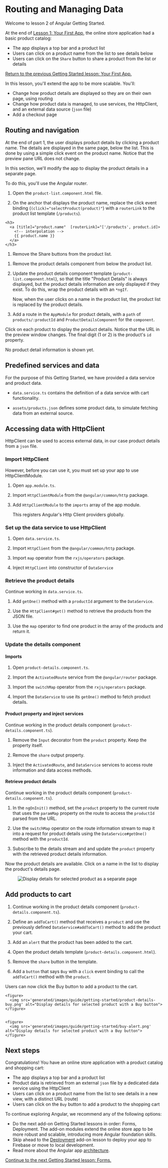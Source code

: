 # Routing and Managing Data

Welcome to lesson 2 of Angular Getting Started.

At the end of [Lesson 1: Your First App](getting-started/index-v2), the online store application had a basic product catalog:

* The app displays a top bar and a product list
* Users can click on a product name from the list to see details below
* Users can click on the `Share` button to share a product from the list or details

<div class="alert is-helpful">

[Return to the previous Getting Started lesson: Your First App.](getting-started/index-v2)

</div>


In this lesson, you'll extend the app to be more scalable. You'll:
* Change how product details are displayed so they are on their own page, using routing
* Change how product data is managed, to use services, the HttpClient, and an external data source (`json` file)
* Add a checkout page

<!--
## Introduction

Data your app needs can come from many different sources. Whether it be a static file, a backend API that exposes data through a JSON-based API, or other different formats, your app consumes and makes use of this data to make decisions and display content. Your app also needs data to be entered from users to fill out forms for processing. Angular provides libraries to help you consume and receive data by building on top of existing browser APIs.
-->

## Routing and navigation

At the end of part 1, the user displays product details by clicking a product name. The details are displayed in the same page, below the list. This is done by using a simple click event on the product name. Notice that the preview pane URL does not change.

In this section, we'll modify the app to display the product details in a separate page.

To do this, you'll use the Angular router.

<!--
JAF: Do we show them that the app is configured to use the router? Part 1 actually used the router to display the product list. Did it need to?
-->

1. Open the `product-list.component.html` file.

1. On the anchor that displays the product name, replace the click event binding (`(click)="selectProduct(product)"`) with a `routerLink` to the product list template (`/products`).

  ```
  <h3>
    <a [title]="product.name"  [routerLink]="['/products', product.id]>
      <!-- interpolation -->
      {{ product.name }}
    </a>
  </h3>
  ```

1. Remove the Share buttons from the product list.

<!--
JAF: Why? Extra step seems unnecessary
-->

1. Remove the product details component from below the product list.

    <code-example header="src/app/product-list/product-list.component.html" path="getting-started-v2/src/app/product-list/product-list.component.html">
    </code-example>

1. Update the product details component template (`product-list.component.html`), so that the title "Product Details" is always displayed, but the product details information are only displayed if they exist. To do this, wrap the product details with an `*ngIf`.

    <code-example header="src/app/product-details/product-details.component.html" path="getting-started-v2/src/app/product-details/product-details.component.1.html">
    </code-example>



    Now, when the user clicks on a name in the product list, the product list is replaced by the product details.

1. Add a route in the `AppModule` for product details, with a `path` of `products/:productId` and `ProductDetailsComponent` for the `component`.

<code-example header="src/app/app.module.ts" path="getting-started-v2/src/app/app.module.ts" region="product-details-route">
</code-example>

Click on each product to display the product details. Notice that the URL in the preview window changes. The final digit (1 or 2) is the product's `id` property.

No product detail information is shown yet.

## Predefined services and data

For the purpose of this Getting Started, we have provided a data service and product data.

* `data.service.ts` contains the definition of a data service with cart functionality.

    <code-example header="src/app/data.service.ts" path="getting-started-v2/src/app/data.service.ts" region="v1">
    </code-example>

* `assets/products.json` defines some product data, to simulate fetching data from an external source.

    <code-example header="src/assets/products.json" path="getting-started-v2/src/assets/products.json">
    </code-example>


## Accessing data with HttpClient

HttpClient can be used to access external data, in our case product details from a `json` file.

### Import HttpClient

However, before you can use it, you must set up your app to use HttpClientModule.

1. Open `app.module.ts`.

1. Import `HttpClientModule` from the `@angular/common/http` package.

    <code-example header="src/app/app.module.ts" path="getting-started-v2/src/app/app.module.ts" region="http-client-module-import">
    </code-example>

1. Add `HttpClientModule` to the `imports` array of the app module.

    This registers Angular's Http Client providers globally.

    <code-example header="src/app/app.module.ts" path="getting-started-v2/src/app/app.module.ts" region="http-client-module">
    </code-example>


### Set up the data service to use HttpClient

1. Open `data.service.ts`.

1. Import `HttpClient` from the `@angular/common/http` package.

1. Import `map` operator from the `rxjs/operators` package.

    <code-example header="src/app/data.service.ts" path="getting-started-v2/src/app/data.service.ts" region="imports">
    </code-example>

1. Inject `HttpClient` into constructor of `DataService`

    <code-example header="src/app/data.service.ts" path="getting-started-v2/src/app/data.service.ts" region="ctor">
    </code-example>

### Retrieve the product details

Continue working in `data.service.ts`.

1. Add `getOne()` method with a `productId` argument to the `DataService`.

1. Use the `HttpClient#get()` method to retrieve the products from the JSON file.

1. Use the `map` operator to find one product in the array of the products and return it.

    <code-example header="src/app/data.service.ts" path="getting-started-v2/src/app/data.service.ts" region="get-one">
    </code-example>

### Update the details component

#### Imports

1. Open `product-details.component.ts`.

1. Import the `ActivatedRoute` service from the `@angular/router` package.

1. Import the `switchMap` operator from the `rxjs/operators` package.

1. Import the `DataService` to use its `getOne()` method to fetch product details.

    <code-example header="src/app/product-details/product-details.component.ts" path="getting-started-v2/src/app/product-details/product-details.component.ts" region="imports">
    </code-example>

#### Product property and inject services

Continue working in the product details component (`product-details.component.ts`).

1. Remove the `Input` decorator from the `product` property. Keep the property itself.

1. Remove the `share` output property.

1. Inject the `ActivatedRoute`, and `DataService` services to access route information and data access methods.

    <code-example header="src/app/product-details/product-details.component.ts" path="getting-started-v2/src/app/product-details/product-details.component.ts" region="props-methods">
    </code-example>


#### Retrieve product details

Continue working in the product details component (`product-details.component.ts`).

1. In the `ngOnInit()` method, set the `product` property to the current route that uses the `paramMap` property on the route to access the `productId` parsed from the URL.

1. Use the `switchMap` operator on the route information stream to map it into a request for product details using the `DataService#getOne()` method
with the `productId`.

1. Subscribe to the details stream and and update the `product` property with the retrieved product details information.

    <code-example header="src/app/product-details/product-details.component.ts" path="getting-started-v2/src/app/product-details/product-details.component.ts" region="get-product">
    </code-example>

Now the product details are available. Click on a name in the list to display the product's details page.

<figure>
  <img src='generated/images/guide/getting-started/product-details-routed.png' alt="Display details for selected product as a separate page">
</figure>


## Add products to cart


1. Continue working in the product details component (`product-details.component.ts`).

1. Define an `addToCart()` method that receives a `product` and use the previously defined `DataService#addToCart()` method to add the product your cart.

1. Add an `alert` that the product has been added to the cart.

    <code-example header="src/app/product-details/product-details.component.ts" path="getting-started-v2/src/app/product-details/product-details.component.ts" region="add-to-cart">
    </code-example>

1. Open the product details template (`product-details.component.html`).

1. Remove the `share` button in the template.

1. Add a `button` that says `Buy` with a `click` event binding to call the `addToCart()` method with the `product`.

    <code-example header="src/app/product-details/product-details.component.html" path="getting-started-v2/src/app/product-details/product-details.component.html">
    </code-example>

Users can now click the Buy button to add a product to the cart.

    <figure>
      <img src='generated/images/guide/getting-started/product-details-buy.png' alt="Display details for selected product with a Buy button">
    </figure>


    <figure>
      <img src='generated/images/guide/getting-started/buy-alert.png' alt="Display details for selected product with a Buy button">
    </figure>


## Next steps

Congratulations! You have an online store application with a product catalog and shopping cart:

* The app displays a top bar and a product list
* Product data is retrieved from an external `json` file by a dedicated data service using the HttpClient
* Users can click on a product name from the list to see details in a new view, with a distinct URL (route)
* Users can click on the `Buy` button to add a product to the shopping cart


To continue exploring Angular, we recommend any of the following options:
* Do the next add-on Getting Started lessons in order: Forms, Deployment. The add-on modules extend the online store app to be more robust and scalable, introducing more Angular foundation skills.
* Skip ahead to the [Deployment](getting-started/getting-started-deployment) add-on lesson to deploy your app to Firebase or move to local development.
* Read more about the Angular app [architecture](guide/architecture).


[Continue to the next Getting Started lesson: Forms.](getting-started/getting-started-forms)

